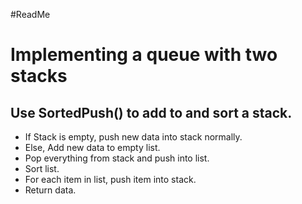 ﻿#ReadMe
# Implementing a queue with two stacks
## Use SortedPush() to add to and sort a stack.
 - If Stack is empty, push new data into stack normally.
 - Else, Add new data to empty list.
 - Pop everything from stack and push into list.
 - Sort list.
 - For each item in list, push item into stack.
 - Return data.
